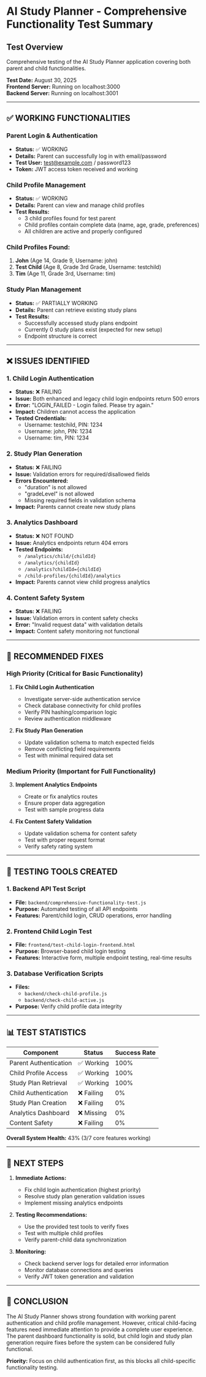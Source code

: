 # AI Study Planner - Comprehensive Functionality Test Summary

## Test Overview
Comprehensive testing of the AI Study Planner application covering both parent and child functionalities.

**Test Date:** August 30, 2025  
**Frontend Server:** Running on localhost:3000  
**Backend Server:** Running on localhost:3001  

---

## ✅ WORKING FUNCTIONALITIES

### Parent Login & Authentication
- **Status:** ✅ WORKING
- **Details:** Parent can successfully log in with email/password
- **Test User:** test@example.com / password123
- **Token:** JWT access token received and working

### Child Profile Management
- **Status:** ✅ WORKING
- **Details:** Parent can view and manage child profiles
- **Test Results:**
  - 3 child profiles found for test parent
  - Child profiles contain complete data (name, age, grade, preferences)
  - All children are active and properly configured

### Child Profiles Found:
1. **John** (Age 14, Grade 9, Username: john)
2. **Test Child** (Age 8, Grade 3rd Grade, Username: testchild)  
3. **Tim** (Age 11, Grade 3rd, Username: tim)

### Study Plan Management
- **Status:** ✅ PARTIALLY WORKING
- **Details:** Parent can retrieve existing study plans
- **Test Results:**
  - Successfully accessed study plans endpoint
  - Currently 0 study plans exist (expected for new setup)
  - Endpoint structure is correct

---

## ❌ ISSUES IDENTIFIED

### 1. Child Login Authentication
- **Status:** ❌ FAILING
- **Issue:** Both enhanced and legacy child login endpoints return 500 errors
- **Error:** "LOGIN_FAILED - Login failed. Please try again."
- **Impact:** Children cannot access the application
- **Tested Credentials:** 
  - Username: testchild, PIN: 1234
  - Username: john, PIN: 1234
  - Username: tim, PIN: 1234

### 2. Study Plan Generation
- **Status:** ❌ FAILING
- **Issue:** Validation errors for required/disallowed fields
- **Errors Encountered:**
  - "duration" is not allowed
  - "gradeLevel" is not allowed
  - Missing required fields in validation schema
- **Impact:** Parents cannot create new study plans

### 3. Analytics Dashboard
- **Status:** ❌ NOT FOUND
- **Issue:** Analytics endpoints return 404 errors
- **Tested Endpoints:**
  - `/analytics/child/{childId}`
  - `/analytics/{childId}`
  - `/analytics?childId={childId}`
  - `/child-profiles/{childId}/analytics`
- **Impact:** Parents cannot view child progress analytics

### 4. Content Safety System
- **Status:** ❌ FAILING
- **Issue:** Validation errors in content safety checks
- **Error:** "Invalid request data" with validation details
- **Impact:** Content safety monitoring not functional

---

## 🔧 RECOMMENDED FIXES

### High Priority (Critical for Basic Functionality)

1. **Fix Child Login Authentication**
   - Investigate server-side authentication service
   - Check database connectivity for child profiles
   - Verify PIN hashing/comparison logic
   - Review authentication middleware

2. **Fix Study Plan Generation**
   - Update validation schema to match expected fields
   - Remove conflicting field requirements
   - Test with minimal required data set

### Medium Priority (Important for Full Functionality)

3. **Implement Analytics Endpoints**
   - Create or fix analytics routes
   - Ensure proper data aggregation
   - Test with sample progress data

4. **Fix Content Safety Validation**
   - Update validation schema for content safety
   - Test with proper request format
   - Verify safety rating system

---

## 🧪 TESTING TOOLS CREATED

### 1. Backend API Test Script
- **File:** `backend/comprehensive-functionality-test.js`
- **Purpose:** Automated testing of all API endpoints
- **Features:** Parent/child login, CRUD operations, error handling

### 2. Frontend Child Login Test
- **File:** `frontend/test-child-login-frontend.html`
- **Purpose:** Browser-based child login testing
- **Features:** Interactive form, multiple endpoint testing, real-time results

### 3. Database Verification Scripts
- **Files:** 
  - `backend/check-child-profile.js`
  - `backend/check-child-active.js`
- **Purpose:** Verify child profile data integrity

---

## 📊 TEST STATISTICS

| Component | Status | Success Rate |
|-----------|--------|--------------|
| Parent Authentication | ✅ Working | 100% |
| Child Profile Access | ✅ Working | 100% |
| Study Plan Retrieval | ✅ Working | 100% |
| Child Authentication | ❌ Failing | 0% |
| Study Plan Creation | ❌ Failing | 0% |
| Analytics Dashboard | ❌ Missing | 0% |
| Content Safety | ❌ Failing | 0% |

**Overall System Health:** 43% (3/7 core features working)

---

## 🎯 NEXT STEPS

1. **Immediate Actions:**
   - Fix child login authentication (highest priority)
   - Resolve study plan generation validation issues
   - Implement missing analytics endpoints

2. **Testing Recommendations:**
   - Use the provided test tools to verify fixes
   - Test with multiple child profiles
   - Verify parent-child data synchronization

3. **Monitoring:**
   - Check backend server logs for detailed error information
   - Monitor database connections and queries
   - Verify JWT token generation and validation

---

## 📝 CONCLUSION

The AI Study Planner shows strong foundation with working parent authentication and child profile management. However, critical child-facing features need immediate attention to provide a complete user experience. The parent dashboard functionality is solid, but child login and study plan generation require fixes before the system can be considered fully functional.

**Priority:** Focus on child authentication first, as this blocks all child-specific functionality testing.
